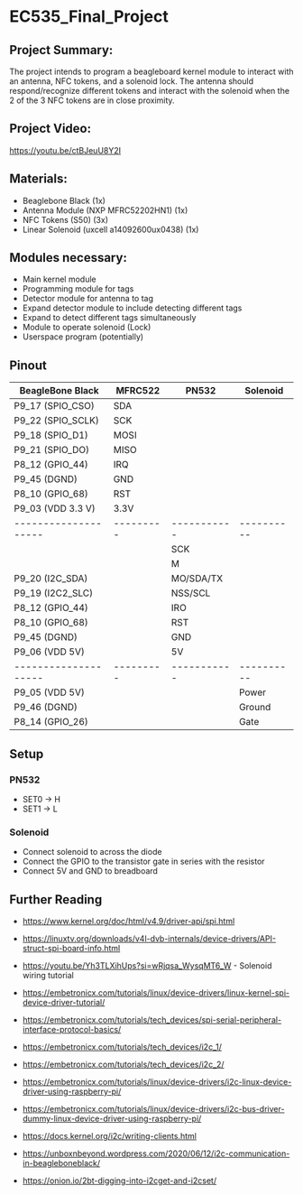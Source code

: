 # EC535_Final_Project

## Project Summary:
The project intends to program a beagleboard kernel module to interact with an antenna, NFC tokens, and
a solenoid lock. The antenna should respond/recognize different tokens and interact with the solenoid
when the 2 of the 3 NFC tokens are in close proximity.

## Project Video:
https://youtu.be/ctBJeuU8Y2I

## Materials:
- Beaglebone Black (1x)
- Antenna Module (NXP MFRC52202HN1) (1x)
- NFC Tokens (S50) (3x) 
- Linear Solenoid (uxcell a14092600ux0438) (1x) 

## Modules necessary:
- Main kernel module
- Programming module for tags
- Detector module for antenna to tag
- Expand detector module to include detecting different tags
- Expand to detect different tags simultaneously
- Module to operate solenoid (Lock)
- Userspace program (potentially)

## Pinout
| BeagleBone Black   | MFRC522 | PN532     | Solenoid |
|--------------------|---------|-----------|----------|
| P9_17 (SPIO_CSO)   | SDA     |           |          |
| P9_22 (SPIO_SCLK)  | SCK     |           |          |
| P9_18 (SPIO_D1)    | MOSI    |           |          |
| P9_21 (SPIO_DO)    | MISO    |           |          |
| P8_12 (GPIO_44)    | IRQ     |           |          |
| P9_45 (DGND)       | GND     |           |          |
| P8_10 (GPIO_68)    | RST     |           |          |
| P9_03 (VDD 3.3 V)  | 3.3V    |           |          |
|--------------------|---------|-----------|----------|
|                    |         | SCK       |          |
|                    |         | M         |          |
| P9_20 (I2C_SDA)    |         | MO/SDA/TX |          |
| P9_19 (I2C2_SLC)   |         | NSS/SCL   |          |
| P8_12 (GPIO_44)    |         | IRO       |          |
| P8_10 (GPIO_68)    |         | RST       |          |
| P9_45 (DGND)       |         | GND       |          |
| P9_06 (VDD 5V)     |         | 5V        |          |
|--------------------|---------|-----------|----------|
| P9_05 (VDD 5V)     |         |           | Power    |
| P9_46 (DGND)       |         |           | Ground   |
| P8_14 (GPIO_26)    |         |           | Gate     |

## Setup
### PN532
- SET0 -> H
- SET1 -> L

### Solenoid
- Connect solenoid to across the diode
- Connect the GPIO to the transistor gate in series with the resistor
- Connect 5V and GND to breadboard

## Further Reading
- https://www.kernel.org/doc/html/v4.9/driver-api/spi.html
- https://linuxtv.org/downloads/v4l-dvb-internals/device-drivers/API-struct-spi-board-info.html 
- https://youtu.be/Yh3TLXihUps?si=wRjqsa_WysqMT6_W - Solenoid wiring tutorial
- https://embetronicx.com/tutorials/linux/device-drivers/linux-kernel-spi-device-driver-tutorial/ 
- https://embetronicx.com/tutorials/tech_devices/spi-serial-peripheral-interface-protocol-basics/

- https://embetronicx.com/tutorials/tech_devices/i2c_1/ 
- https://embetronicx.com/tutorials/tech_devices/i2c_2/
- https://embetronicx.com/tutorials/linux/device-drivers/i2c-linux-device-driver-using-raspberry-pi/ 
- https://embetronicx.com/tutorials/linux/device-drivers/i2c-bus-driver-dummy-linux-device-driver-using-raspberry-pi/
- https://docs.kernel.org/i2c/writing-clients.html 
- https://unboxnbeyond.wordpress.com/2020/06/12/i2c-communication-in-beagleboneblack/
- https://onion.io/2bt-digging-into-i2cget-and-i2cset/
